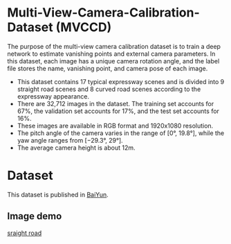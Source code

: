# Multi-View-Camera-Calibration-Dataset (MVCCD)
The purpose of the multi-view camera calibration dataset is to train a deep network to estimate vanishing points and external camera parameters. In this dataset, each image has a unique camera rotation angle, and the label file stores the name, vanishing point, and camera pose of each image.

- This dataset contains 17 typical expressway scenes and is divided into 9 straight road scenes and 8 curved road scenes according to the expressway appearance.
- There are 32,712 images in the dataset. The training set accounts for 67%, the validation set accounts for 17%, and the test set accounts for 16%.
- These images are available in RGB format and 1920x1080 resolution.
- The pitch angle of the camera varies in the range of [0°, 19.8°], while the yaw angle ranges from [−29.3°, 29°].
- The average camera height is about 12m.

# Dataset
This dataset is published in [BaiYun]().

## Image demo
[sraight road](https://github.com/WenTao10/calibration-images/blob/9bbd980bde78e9ccd3c14cd367747234fed73bff/009363_K347+595.jpg)


